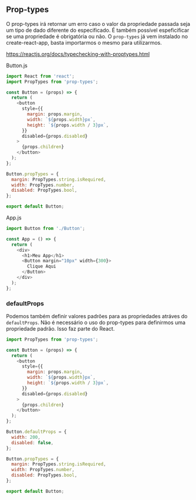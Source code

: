 ## Prop-types

O prop-types irá retornar um erro caso o valor da propriedade passada seja um tipo de dado diferente
do especificado. É também possível espeficificar se uma propriedade é obrigatória ou não. O `prop-types`
já vem instalado no create-react-app, basta importarmos o mesmo para utilizarmos.

https://reactjs.org/docs/typechecking-with-proptypes.html

Button.js
```js
import React from 'react';
import PropTypes from 'prop-types';

const Button = (props) => {
  return (
    <button
      style={{
        margin: props.margin,
        width: `${props.width}px`,
        height: `${props.width / 3}px`,
      }}
      disabled={props.disabled}
    >
      {props.children}
    </button>
  );
};

Button.propTypes = {
  margin: PropTypes.string.isRequired,
  width: PropTypes.number,
  disabled: PropTypes.bool,
};

export default Button;
```

App.js
```js
import Button from './Button';

const App = () => {
  return (
    <div>
      <h1>Meu App</h1>
      <Button margin="10px" width={300}>
        Clique Aqui
      </Button>
    </div>
  );
};
```

### defaultProps

Podemos também definir valores padrões para as propriedades atráves do `defaultProps`.
Não é necessário o uso do prop-types para definirmos uma propriedade padrão.
Isso faz parte do React.

```js
import PropTypes from 'prop-types';

const Button = (props) => {
  return (
    <button
      style={{
        margin: props.margin,
        width: `${props.width}px`,
        height: `${props.width / 3}px`,
      }}
      disabled={props.disabled}
    >
      {props.children}
    </button>
  );
};

Button.defaultProps = {
  width: 200,
  disabled: false,
};

Button.propTypes = {
  margin: PropTypes.string.isRequired,
  width: PropTypes.number,
  disabled: PropTypes.bool,
};

export default Button;
```